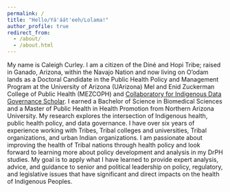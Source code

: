 ```yaml
---
permalink: /
title: "Hello/Yá'áát'eeh/Lolama!"
author_profile: true
redirect_from: 
  - /about/
  - /about.html
---
```


My name is Caleigh Curley. I am a citizen of the Diné and Hopi Tribe; raised in Ganado, Arizona, within the Navajo Nation and now living on O’odam lands as a Doctoral Candidate in the Public Health Policy and Management Program at the University of Arizona (UArizona) Mel and Enid Zuckerman College of Public Health (MEZCOPH) and [Collaboratory for Indigenous Data Governance Scholar](https://indigenousdatalab.org/team-member-caleigh-curley/). I earned a Bachelor of Science in Biomedical Sciences and a Master of Public Health in Health Promotion from Northern Arizona University. My research explores the intersection of Indigenous health, public health policy, and data governance. I have over six years of experience working with Tribes, Tribal colleges and universities, Tribal organizations, and urban Indian organizations. I am passionate about improving the health of Tribal nations through health policy and look forward to learning more about policy development and analysis in my DrPH studies. My goal is to apply what I have learned to provide expert analysis, advice, and guidance to senior and political leadership on policy, regulatory, and legislative issues that have significant and direct impacts on the health of Indigenous Peoples. 
